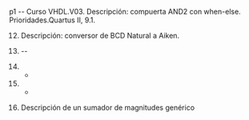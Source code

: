 p1 -- Curso VHDL.V03. Descripción: compuerta AND2 con when-else. Prioridades.Quartus II, 9.1.



12. Descripción: conversor de BCD Natural a Aiken.

13. --

14. -

15. -

12.  Descripción de un sumador de magnitudes genérico
